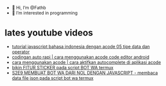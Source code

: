 - 👋 Hi, I’m @Fathb
- 👀 I’m interested in programming

# lates youtube videos
<!-- YOUTUBE:START -->
- [tutorial javascript bahasa indonesia dengan acode 05 tipe data dan operator](https://www.youtube.com/watch?v=LSq1jV7k8jo)
- [codingan auto rapi | cara menggunakan acode code editor android](https://www.youtube.com/watch?v=yfqNtmLXei0)
- [cara menggunakan acode | cara aktifkan autocomplete di aplikasi acode](https://www.youtube.com/watch?v=ADODa4Bk0Pc)
- [bikin FITUR STICKER pada script BOT WA termux](https://www.youtube.com/watch?v=DUyl_g4m8l0)
- [S2E9 MEMBUAT BOT WA DARI NOL DENGAN JAVASCRIPT - membaca data file json pada script bot wa termux](https://www.youtube.com/watch?v=QoM7TpFOrKk)
<!-- YOUTUBE:END -->

<!---
Fathb/Fathb is a ✨ special ✨ repository because its `README.md` (this file) appears on your GitHub profile.
You can click the Preview link to take a look at your changes.
--->
